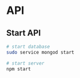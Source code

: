 # API

## Start API
```bash
# start database
sudo service mongod start

# start server
npm start
```